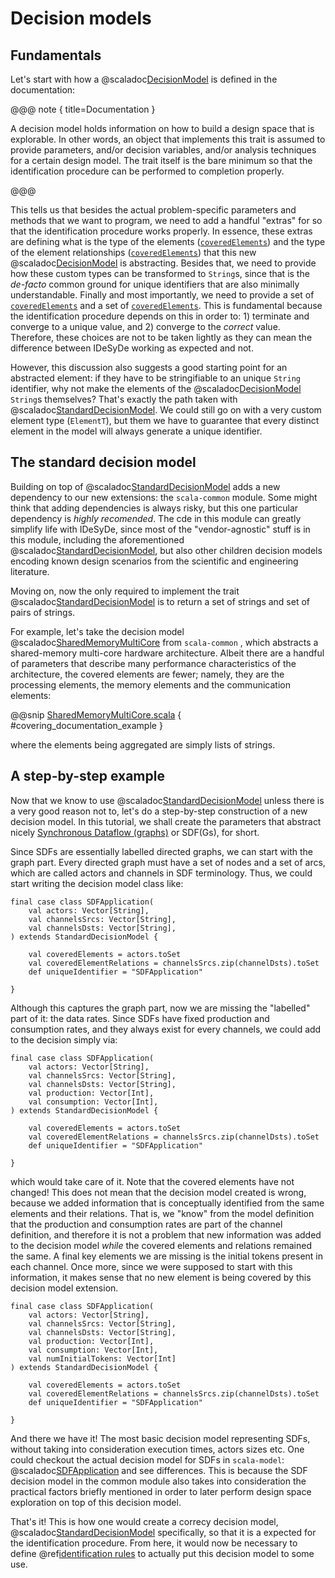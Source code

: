 # Decision models

## Fundamentals

Let's start with how a @scaladoc[DecisionModel](idesyde.identification.DecisionModel) is defined
in the documentation:

@@@ note { title=Documentation }

A decision model holds information on how to build a design space that is explorable. In other
words, an object that implements this trait is assumed to provide parameters, and/or decision
variables, and/or analysis techniques for a certain design model. The trait itself is the bare
minimum so that the identification procedure can be performed to completion properly.

@@@

This tells us that besides the actual problem-specific parameters and methods that we want
to program, we need to add a handful "extras" for so that the identification procedure works properly.
In essence, these extras are defining what is the type of the elements ([`coveredElements`](/$scaladoc.base_url$/idesyde/identification/DecisionModel.html#ElementT-0)) and the type of
the element relationships ([`coveredElements`](/$scaladoc.base_url$/idesyde/identification/DecisionModel.html#ElementRelationT-0)) that this new @scaladoc[DecisionModel](idesyde.identification.DecisionModel)
is abstracting. Besides that, we need to provide how these custom types can be transformed to `String`s,
since that is the _de-facto_ common ground for unique identifiers that are also minimally understandable.
Finally and most importantly, we need to provide a set of [`coveredElements`](/$scaladoc.base_url$/idesyde/identification/DecisionModel.html#coveredElements-0) and a set of [`coveredElements`](/$scaladoc.base_url$/idesyde/identification/DecisionModel.html#coveredElementRelations-0).
This is fundamental because the identification procedure depends on this in order to: 1) terminate and converge to a unique value,
and 2) converge to the _correct_ value. Therefore, these choices are not to be taken lightly as they can mean
the difference between IDeSyDe working as expected and not.

However, this discussion also suggests a good starting point for an abstracted element: if they have to be
stringifiable to an unique `String` identifier, why not make the elements of the @scaladoc[DecisionModel](idesyde.identification.DecisionModel)
`String`s themselves? That's exactly the path taken with @scaladoc[StandardDecisionModel](idesyde.identification.common.StandardDecisionModel).
We could still go on with a very custom element type (`ElementT`), but them we have to guarantee that every distinct element
in the model will always generate a unique identifier. 

## The standard decision model

Building on top of @scaladoc[StandardDecisionModel](idesyde.identification.common.StandardDecisionModel) adds a new dependency to our 
new extensions: the `scala-common` module. Some might think that adding dependencies is always risky, but this one particular dependency
is *highly recomended*. The cde in this module
 can greatly simplify life with IDeSyDe, since most of the "vendor-agnostic" stuff is in this module, including
the aforementioned @scaladoc[StandardDecisionModel](idesyde.identification.common.StandardDecisionModel), but also other
children decision models encoding known design scenarios from the scientific and engineering literature.

Moving on, now the only required to implement the trait @scaladoc[StandardDecisionModel](idesyde.identification.common.StandardDecisionModel)
is to return a set of strings and set of pairs of strings.

For example, let's take the decision model @scaladoc[SharedMemoryMultiCore](idesyde.identification.common.models.platform.SharedMemoryMultiCore) from `scala-common` , which abstracts a shared-memory multi-core hardware architecture. Albeit there are
a handful of parameters that describe many performance characteristics of the architecture, the covered elements are fewer; namely,
they are the processing elements, the memory elements and the communication elements:

@@snip [SharedMemoryMultiCore.scala](/scala-common/src/main/scala/idesyde/identification/common/models/platform/SharedMemoryMultiCore.scala) { #covering_documentation_example }

where the elements being aggregated are simply lists of strings. 

## A step-by-step example

Now that we know to use @scaladoc[StandardDecisionModel](idesyde.identification.common.StandardDecisionModel) unless there
is a very good reason not to, let's do a step-by-step construction of a new decision model. In this tutorial, we shall 
create the parameters that abstract nicely [Synchronous Dataflow (graphs)](https://ieeexplore.ieee.org/document/1458143) or SDF(Gs), for short.

Since SDFs are essentially labelled directed graphs, we can start with the graph part. Every directed graph must have a set of nodes and
a set of arcs, which are called actors and channels in SDF terminology. Thus, we could start writing the decision model class like:

```
final case class SDFApplication(
    val actors: Vector[String],
    val channelsSrcs: Vector[String],
    val channelsDsts: Vector[String],
) extends StandardDecisionModel {

    val coveredElements = actors.toSet
    val coveredElementRelations = channelsSrcs.zip(channelDsts).toSet
    def uniqueIdentifier = "SDFApplication"

}
```

Although this captures the graph part, now we are missing the "labelled" part of it: the data rates. Since SDFs have
fixed production and consumption rates, and they always exist for every channels, we could add to the decision simply via:

```
final case class SDFApplication(
    val actors: Vector[String],
    val channelsSrcs: Vector[String],
    val channelsDsts: Vector[String],
    val production: Vector[Int],
    val consumption: Vector[Int],
) extends StandardDecisionModel {

    val coveredElements = actors.toSet
    val coveredElementRelations = channelsSrcs.zip(channelDsts).toSet
    def uniqueIdentifier = "SDFApplication"

}
```

which would take care of it. Note that the covered elements have not changed! This does not mean that the decision model created
is wrong, because we added information that is conceptually identified from the same elements and their relations. That is, we "know"
from the model definition that the production and consumption rates are part of the channel definition, and therefore it is not
a problem that new information was added to the decision model _while_ the covered elements and relations remained the same.
A final key elements we are missing is the initial tokens present in each channel. Once more, since we were supposed to start with
this information, it makes sense that no new element is being covered by this decision model extension.

```
final case class SDFApplication(
    val actors: Vector[String],
    val channelsSrcs: Vector[String],
    val channelsDsts: Vector[String],
    val production: Vector[Int],
    val consumption: Vector[Int],
    val numInitialTokens: Vector[Int]
) extends StandardDecisionModel {

    val coveredElements = actors.toSet
    val coveredElementRelations = channelsSrcs.zip(channelDsts).toSet
    def uniqueIdentifier = "SDFApplication"

}
```

And there we have it! The most basic decision model representing SDFs, without taking into consideration execution times, actors sizes etc.
One could checkout the actual decision model for SDFs in `scala-model`: @scaladoc[SDFApplication](idesyde.identification.common.models.sdf.SDFApplication) and see differences. This is because the SDF decision model in the common module also takes into consideration the practical
factors briefly mentioned in order to later perform design space exploration on top of this decision model.

That's it! This is how one would create a correcy decision model, @scaladoc[StandardDecisionModel](idesyde.identification.common.StandardDecisionModel) specifically, so that it is a expected for the identification procedure. From here, it would now be
necessary to define @ref[identification rules](identRules.md) to actually put this decision model to some use.